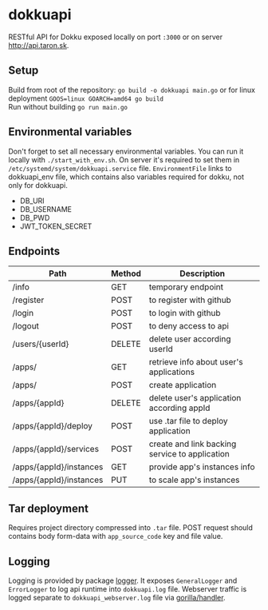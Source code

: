 # dokkuapi
RESTful API for Dokku exposed locally on port `:3000` or on server http://api.taron.sk.

## Setup
Build from root of the repository: `go build -o dokkuapi main.go` or for linux deployment `GOOS=linux GOARCH=amd64 go build`\
Run without building `go run main.go`

## Environmental variables
Don't forget to set all necessary environmental variables. You can run it locally with `./start_with_env.sh`. On server it's required to set them in `/etc/systemd/system/dokkuapi.service` file. `EnvironmentFile` links to dokkuapi_env file, which contains also variables required for dokku, not only for dokkuapi.
* DB_URI
* DB_USERNAME
* DB_PWD
* JWT_TOKEN_SECRET

## Endpoints
|Path|Method|Description|
|----|------|-----------|
|/info|GET|temporary endpoint|
|/register|POST|to register with github|
|/login|POST|to login with github|
|/logout|POST|to deny access to api|
|/users/{userId}|DELETE|delete user according userId|
|/apps/|GET|retrieve info about user's applications|
|/apps/|POST|create application|
|/apps/{appId}|DELETE|delete user's application according appId|
|/apps/{appId}/deploy|POST|use .tar file to deploy application|
|/apps/{appId}/services|POST|create and link backing service to application|
|/apps/{appId}/instances|GET|provide app's instances info|
|/apps/{appId}/instances|PUT|to scale app's instances|

## Tar deployment
Requires project directory compressed into `.tar` file. POST request should contains body form-data with `app_source_code` key and file value.


## Logging
Logging is provided by package [logger](github.com/ondro2208/dokkuapi/logger). It exposes `GeneralLogger` and `ErrorLogger` to log api runtime into `dokkuapi.log` file. Webserver traffic is logged separate to `dokkuapi_webserver.log` file via [gorilla/handler](https://github.com/gorilla/handlers).
